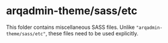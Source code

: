 # arqadmin-theme/sass/etc

This folder contains miscellaneous SASS files. Unlike `"arqadmin-theme/sass/etc"`, these files
need to be used explicitly.
